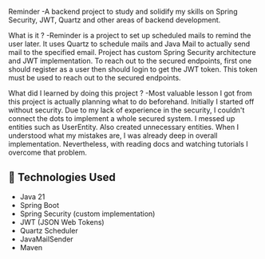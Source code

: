 Reminder
-A backend project to study and solidify my skills on Spring Security, JWT, Quartz and other areas of backend development.

What is it ?
-Reminder is a project to set up scheduled mails to remind the user later. It uses Quartz to schedule mails and Java Mail to actually send mail to the specified email.
Project has custom Spring Security architecture and JWT implementation. To reach out to the secured endpoints, first one should register as a user then should login to 
get the JWT token. This token must be used to reach out to the secured endpoints.

What did I learned by doing this project ?
-Most valuable lesson I got from this project is actually planning what to do beforehand. Initially I started off without security. Due to my lack of experience in the security, I couldn't connect the dots
to implement a whole secured system. I messed up entities such as UserEntity. Also created unnecessary entities. When I understood what my mistakes are, I was already deep in overall
implementation. Nevertheless, with reading docs and watching tutorials I overcome that problem.


## 🚀 Technologies Used

- Java 21
- Spring Boot
- Spring Security (custom implementation)
- JWT (JSON Web Tokens)
- Quartz Scheduler
- JavaMailSender
- Maven
